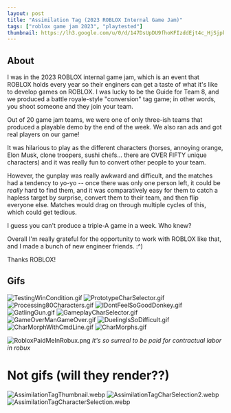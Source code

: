```yaml
---
layout: post
title: "Assimilation Tag (2023 ROBLOX Internal Game Jam)"
tags: ["roblox game jam 2023", "playtested"]
thumbnail: https://lh3.google.com/u/0/d/147DsUpDU9fhoKFIzddEjt4c_HjSjpk4y
---
```


## About

I was in the 2023 ROBLOX internal game jam, which is an event that ROBLOX holds every year so their enginers can get a taste of what it's like to develop games on ROBLOX. I was lucky to be the Guide for Team 8, and we produced a battle royale-style "conversion" tag game; in other words, you shoot someone and they join your team. 

Out of 20 game jam teams, we were one of only three-ish teams that produced a playable demo by the end of the week. We also ran ads and got real players on our game!

It was hilarious to play as the different characters (horses, annoying orange, Elon Musk, clone troopers, sushi chefs... there are OVER FIFTY unique characters) and it was really fun to convert other people to your team.

However, the gunplay was really awkward and difficult, and the matches had a tendency to yo-yo -- once there was only one person left, it could be *really* hard to find them, and it was comparatively easy for them to catch a hapless target by surprise, convert them to their team, and then flip everyone else. Matches would drag on through multiple cycles of this, which could get tedious.

I guess you can't produce a triple-A game in a week. Who knew?

Overall I'm really grateful for the opportunity to work with ROBLOX like that, and I made a bunch of new engineer friends. :^)

Thanks ROBLOX!

## Gifs

![TestingWinCondition.gif](https://lh3.google.com/u/0/d/1lYiL9KEqRd80MipD2d7fgBRK_e8RvJiX)
![PrototypeCharSelector.gif](https://lh3.google.com/u/0/d/1yn_8YTc7mBCk6DjDogfJ1EB-3J28B-ZH)
![Processing80Characters.gif](https://lh3.google.com/u/0/d/1WywHpm2tnY_nYi9JhjhVMCfXqGvP5Jpm)
![IDontFeelSoGoodDonkey.gif](https://lh3.google.com/u/0/d/1bJY2ba2qGI_W4dkgrAPpCb_mAKXZAGxL)
![GatlingGun.gif](https://lh3.google.com/u/0/d/1tnKGf8hOZdXXiGlaMALZeCpfC22zDk15)
![GameplayCharSelector.gif](https://lh3.google.com/u/0/d/147DsUpDU9fhoKFIzddEjt4c_HjSjpk4y)
![GameOverManGameOver.gif](https://lh3.google.com/u/0/d/1zQ9_rUFRVZFITa5Z2p9EB-6imfB9uYAB)
![DuelingIsSoDifficult.gif](https://lh3.google.com/u/0/d/1Jb5RcJbVcm6nl6-OkieW89etrGbuxbeW)
![CharMorphWithCmdLine.gif](https://lh3.google.com/u/0/d/1theqR1z45B2ppCnteOMd-Mn95KTZMxuc)
![CharMorphs.gif](https://lh3.google.com/u/0/d/1AWEfY-ZJzqmCgrvqDvJ0AKOgMAxmDiFm)

![RobloxPaidMeInRobux.png](https://lh3.google.com/u/0/d/1uRpilOCaulFmX5IqjTVi5avLPR1eYGgM)
_It's so surreal to be paid for contractual labor in robux_

# Not gifs (will they render??)

![AssimilationTagThumbnail.webp](https://lh3.google.com/u/0/d/112GIeiyUyIycff56KjP0G5YMx6gKN3fI)
![AssimilationTagCharSelection2.webp](https://lh3.google.com/u/0/d/1-ff4dQ8Oa-3bdxcwTSEDlcA53mRGT9hy)
![AssimilationTagCharacterSelection.webp](https://lh3.google.com/u/0/d/18z4xJlvhwQXOSN0xs5XeL8yMKNtyEMs-)
